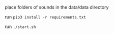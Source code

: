 place folders of sounds in the data/data directory

run `pip3 install -r requirements.txt`

run `./start.sh`